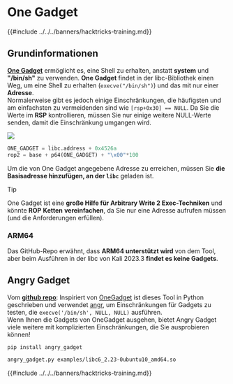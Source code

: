 # One Gadget

{{#include ../../../banners/hacktricks-training.md}}

## Grundinformationen

[**One Gadget**](https://github.com/david942j/one_gadget) ermöglicht es, eine Shell zu erhalten, anstatt **system** und **"/bin/sh"** zu verwenden. **One Gadget** findet in der libc-Bibliothek einen Weg, um eine Shell zu erhalten (`execve("/bin/sh")`) und das mit nur einer **Adresse**.\
Normalerweise gibt es jedoch einige Einschränkungen, die häufigsten und am einfachsten zu vermeidenden sind wie `[rsp+0x30] == NULL`. Da Sie die Werte im **RSP** kontrollieren, müssen Sie nur einige weitere NULL-Werte senden, damit die Einschränkung umgangen wird.

![](<../../../images/image (754).png>)
```python
ONE_GADGET = libc.address + 0x4526a
rop2 = base + p64(ONE_GADGET) + "\x00"*100
```
Um die von One Gadget angegebene Adresse zu erreichen, müssen Sie **die Basisadresse hinzufügen, an der `libc`** geladen ist.

> [!TIP]
> One Gadget ist eine **große Hilfe für Arbitrary Write 2 Exec-Techniken** und könnte **ROP** **Ketten** **vereinfachen**, da Sie nur eine Adresse aufrufen müssen (und die Anforderungen erfüllen).

### ARM64

Das GitHub-Repo erwähnt, dass **ARM64 unterstützt wird** von dem Tool, aber beim Ausführen in der libc von Kali 2023.3 **findet es keine Gadgets**.

## Angry Gadget

Vom [**github repo**](https://github.com/ChrisTheCoolHut/angry_gadget): Inspiriert von [OneGadget](https://github.com/david942j/one_gadget) ist dieses Tool in Python geschrieben und verwendet [angr](https://github.com/angr/angr), um Einschränkungen für Gadgets zu testen, die `execve('/bin/sh', NULL, NULL)` ausführen.\
Wenn Ihnen die Gadgets von OneGadget ausgehen, bietet Angry Gadget viele weitere mit komplizierten Einschränkungen, die Sie ausprobieren können!
```bash
pip install angry_gadget

angry_gadget.py examples/libc6_2.23-0ubuntu10_amd64.so
```
{{#include ../../../banners/hacktricks-training.md}}
